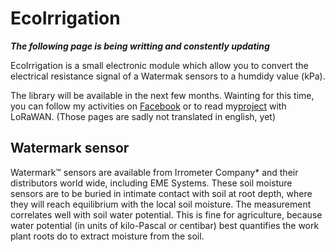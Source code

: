 # EcoIrrigation

***The following page is being writting and constently updating***

EcoIrrigation is a small electronic module which allow you to convert the electrical resistance signal of a Watermak sensors to a humdidy value (kPa).

The library will be available in the next few months. Wainting for this time, you can follow my activities on [Facebook](https://www.facebook.com/ecosensors) or to read my[project](https://eco-sensors.ch/smart-irrigation/) with LoRaWAN. (Those pages are sadly not translated in english, yet)

## Watermark sensor
Watermark™ sensors are available from Irrometer Company* and their distributors world wide, including EME Systems. These soil moisture sensors are to be buried in intimate contact with soil at root depth, where they will reach equilibrium with the local soil moisture. The measurement correlates well with soil water potential. This is fine for agriculture, because water potential (in units of kilo-Pascal or centibar) best quantifies the work plant roots do to extract moisture from the
soil.
